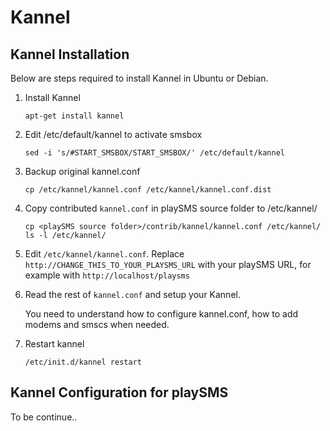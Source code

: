 # Kannel

## Kannel Installation

Below are steps required to install Kannel in Ubuntu or Debian.

1.  Install Kannel

    ```
    apt-get install kannel
    ```

2.  Edit /etc/default/kannel to activate smsbox

    ```
    sed -i 's/#START_SMSBOX/START_SMSBOX/' /etc/default/kannel
    ```

3.  Backup original kannel.conf

    ```
    cp /etc/kannel/kannel.conf /etc/kannel/kannel.conf.dist
    ```

4.  Copy contributed `kannel.conf` in playSMS source folder to /etc/kannel/

    ```
    cp <playSMS source folder>/contrib/kannel/kannel.conf /etc/kannel/
    ls -l /etc/kannel/
    ```

5.  Edit `/etc/kannel/kannel.conf`. Replace `http://CHANGE_THIS_TO_YOUR_PLAYSMS_URL`
    with your playSMS URL, for example with `http://localhost/playsms`

6.  Read the rest of `kannel.conf` and setup your Kannel.

    You need to understand how to configure kannel.conf, how to add modems and smscs when needed.

7.  Restart kannel

    ```
    /etc/init.d/kannel restart
    ```

## Kannel Configuration for playSMS

To be continue..
